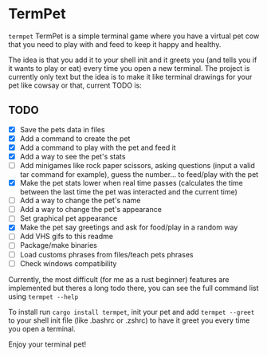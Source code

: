 # TermPet
`termpet`
TermPet is a simple terminal game where you have a virtual pet cow that you need to play with and feed to keep it happy and healthy.

The idea is that you add it to your shell init and it greets you (and tells you if it wants to play or eat) every time you open a new terminal.
The project is currently only text but the idea is to make it like terminal drawings for your pet like cowsay or that, current TODO is:

## TODO
- [x] Save the pets data in files
- [x] Add a command to create the pet
- [x] Add a command to play with the pet and feed it
- [x] Add a way to see the pet's stats
- [ ] Add minigames like rock paper scissors, asking questions (input a valid tar command for example), guess the number... to feed/play with the pet
- [x] Make the pet stats lower when real time passes (calculates the time between the last time the pet was interacted and the current time)
- [ ] Add a way to change the pet's name
- [ ] Add a way to change the pet's appearance
- [ ] Set graphical pet appearance
- [x] Make the pet say greetings and ask for food/play in a random way
- [ ] Add VHS gifs to this readme
- [ ] Package/make binaries
- [ ] Load customs phrases from files/teach pets phrases
- [ ] Check windows compatibility

Currently, the most difficult (for me as a rust beginner) features are implemented but theres a long todo there, you can see the full command list using `termpet --help`

To install run `cargo install termpet`, init your pet and add `termpet --greet` to your shell init file (like .bashrc or .zshrc) to have it greet you every time you open a terminal.


Enjoy your terminal pet!